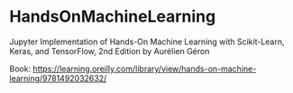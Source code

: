 # HandsOnMachineLearning

Jupyter Implementation of Hands-On Machine Learning with Scikit-Learn, Keras, and TensorFlow, 2nd Edition by Aurélien Géron

Book: https://learning.oreilly.com/library/view/hands-on-machine-learning/9781492032632/
